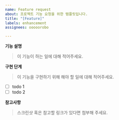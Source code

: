```yaml
---
name: Feature request
about: 프로젝트 기능 요청을 위한 탬플릿입니다.
title: "[Feature]"
labels: enhancement
assignees: ooooorobo

---
```


**기능 설명**
> 이 기능이 하는 일에 대해 적어주세요.

**구현 단계**
> 이 기능을 구현하기 위해 해야 할 일에 대해 적어주세요.

- [ ] todo 1
- [ ] todo 2

**참고사항**
> 스크린샷 혹은 참고할 링크가 있다면 첨부해 주세요.
